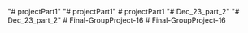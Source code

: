 "# projectPart1" 
"# projectPart1" 
#   p r o j e c t P a r t 1  
 "# Dec_23_part_2" 
"# Dec_23_part_2" 
#   F i n a l - G r o u p P r o j e c t - 1 6  
 #   F i n a l - G r o u p P r o j e c t - 1 6  
 